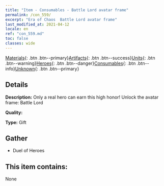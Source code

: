 ```yaml
---
title: "Item - Consumables - Battle Lord avatar frame"
permalink: /con_559/
excerpt: "Era of Chaos  Battle Lord avatar frame"
last_modified_at: 2021-04-12
locale: en
ref: "con_559.md"
toc: false
classes: wide
---
```

 [Materials](/){: .btn .btn--primary}[Artifacts](/Artifacts/){: .btn .btn--success}[Units](/Units/){: .btn .btn--warning}[Heroes](/Heroes/){: .btn .btn--danger}[Consumables](/Consumables/){: .btn .btn--info}[Unknown](/Unknown/){: .btn .btn--primary}

## Details
 **Description:** Only a real hero can earn this high honor! Unlock the avatar frame: Battle Lord

 **Quality:** 

 **Type:** Gift

## Gather

*    Duel of Heroes 

## This item contains:

  None

